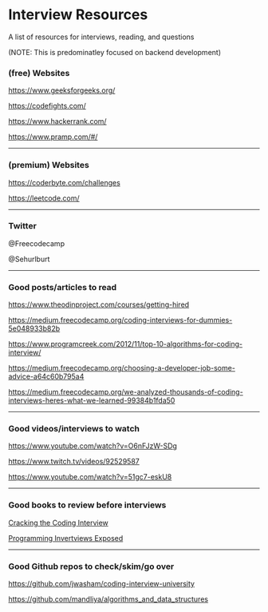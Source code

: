 # Interview Resources
A list of resources for interviews, reading, and questions

(NOTE: This is predominatley focused on backend development)


### (free) Websites

https://www.geeksforgeeks.org/

https://codefights.com/

https://www.hackerrank.com/

https://www.pramp.com/#/

***


### (premium) Websites

https://coderbyte.com/challenges

https://leetcode.com/
***


### Twitter

@Freecodecamp

@Sehurlburt

***


### Good posts/articles to read


https://www.theodinproject.com/courses/getting-hired

https://medium.freecodecamp.org/coding-interviews-for-dummies-5e048933b82b

https://www.programcreek.com/2012/11/top-10-algorithms-for-coding-interview/

https://medium.freecodecamp.org/choosing-a-developer-job-some-advice-a64c60b795a4

https://medium.freecodecamp.org/we-analyzed-thousands-of-coding-interviews-heres-what-we-learned-99384b1fda50

***


### Good videos/interviews to watch

https://www.youtube.com/watch?v=O6nFJzW-SDg

https://www.twitch.tv/videos/92529587

https://www.youtube.com/watch?v=51gc7-eskU8

***


### Good books to review before interviews

[Cracking the Coding Interview](https://www.amazon.com/Cracking-Coding-Interview-Programming-Questions/dp/098478280X)

[Programming Invertviews Exposed](https://www.amazon.com/Programming-Interviews-Exposed-Secrets-Landing/dp/1118261364/ref=pd_lpo_sbs_14_t_1/144-2732769-3474732?_encoding=UTF8&psc=1&refRID=72JWP74A24KDXG9ZF068)

***

### Good Github repos to check/skim/go over

https://github.com/jwasham/coding-interview-university

https://github.com/mandliya/algorithms_and_data_structures
